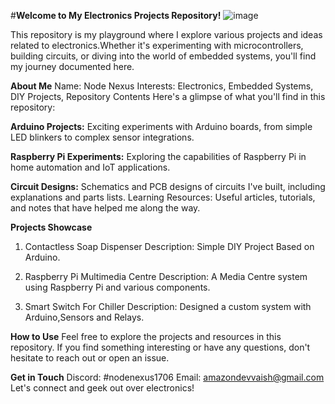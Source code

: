 #**Welcome to My Electronics Projects Repository!**
![image](https://github.com/NodeNexus/NodeNexus/assets/175319203/7c8377dd-26df-4af1-8328-00bc6cedefd6)


This repository is my playground where I explore various projects and ideas related to electronics.Whether it's experimenting with microcontrollers, building circuits, or diving into the world of embedded systems, you'll find my journey documented here.

**About Me**
Name: Node Nexus
Interests: Electronics, Embedded Systems, DIY Projects, Repository Contents
Here's a glimpse of what you'll find in this repository:

**Arduino Projects:** Exciting experiments with Arduino boards, from simple LED blinkers to complex sensor integrations.

**Raspberry Pi Experiments:** Exploring the capabilities of Raspberry Pi in home automation and IoT applications.

**Circuit Designs:** Schematics and PCB designs of circuits I've built, including explanations and parts lists.
Learning Resources: Useful articles, tutorials, and notes that have helped me along the way.

**Projects Showcase**
1. Contactless Soap Dispenser
Description: Simple DIY Project Based on Arduino.

2. Raspberry Pi Multimedia Centre
Description: A Media Centre system using Raspberry Pi and various components.

3. Smart Switch For Chiller
Description: Designed a custom system with Arduino,Sensors and Relays.

**How to Use**
Feel free to explore the projects and resources in this repository. If you find something interesting or have any questions, don't hesitate to reach out or open an issue.

**Get in Touch**
Discord: #nodenexus1706
Email: amazondevvaish@gmail.com
Let's connect and geek out over electronics!

